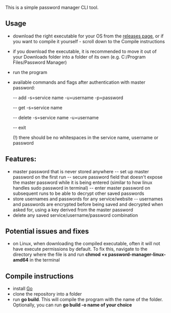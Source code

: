 This is a simple password manager CLI tool.


## Usage
- download the right executable for your OS from the [releases page](https://github.com/ryurukov2/go-password-manager/releases/latest), or if you want to compile it yourself - scroll down to the Compile instructions
- if you download the executable, it is recommended to move it out of your Downloads folder into a folder of its own (e.g. C:/Program Files/Password Manager)
- run the program
- available commands and flags after authentication with master password:

  -- add -s=service name -u=username -p=password

  -- get -s=service name

  -- delete -s=service name -u=username

  -- exit

  (!) there should be no whitespaces in the service name, username or password


## Features:
- master password that is never stored anywhere
    -- set up master password on the first run
    -- secure password field that doesn't expose the master password while it is being entered (similar to how linux handles sudo password in terminal)
    -- enter master password on subsequent runs to be able to decrypt other saved passwords
- store usernames and passwords for any service/website
    -- usernames and passwords are encrypted before being saved and decrypted when asked for, using a key derived from the master password
- delete any saved service/username/password combination

## Potential issues and fixes

- on Linux, when downloading the compiled executable, often it will not have execute permissions by default. To fix this, navigate to the directory where the file is and run **chmod +x password-manager-linux-amd64** in the terminal

## Compile instructions
- install [Go](https://go.dev/doc/install)
- clone the repository into a folder
- run **go build**. This will compile the program with the name of the folder. Optionally, you can run **go build -o name of your choice**
